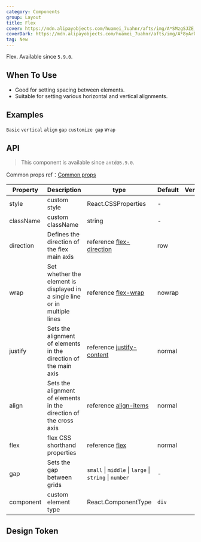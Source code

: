 ```yaml
---
category: Components
group: Layout
title: Flex
cover: https://mdn.alipayobjects.com/huamei_7uahnr/afts/img/A*SMzgSJZE_AwAAAAAAAAAAAAADrJ8AQ/original
coverDark: https://mdn.alipayobjects.com/huamei_7uahnr/afts/img/A*8yArQ43EGccAAAAAAAAAAAAADrJ8AQ/original
tag: New
---
```


Flex. Available since `5.9.0`.

## When To Use

- Good for setting spacing between elements.
- Suitable for setting various horizontal and vertical alignments.

## Examples

<!-- prettier-ignore -->
<code src="./demo/basic.tsx">Basic</code>
<code src="./demo/vertical.tsx">vertical</code>
<code src="./demo/align.tsx">align</code>
<code src="./demo/gap.tsx">gap</code>
<code src="./demo/gap-customize.tsx">customize gap</code>
<code src="./demo/wrap.tsx">Wrap</code>

## API

> This component is available since `antd@5.9.0`.

Common props ref：[Common props](/docs/react/common-props)

| Property | Description | type | Default | Version |
| --- | --- | --- | --- | --- |
| style | custom style | React.CSSProperties | - |  |
| className | custom className | string | - |  |
| direction | Defines the direction of the flex main axis | reference [flex-direction](https://developer.mozilla.org/en-US/docs/Web/CSS/flex-direction) | row |  |
| wrap | Set whether the element is displayed in a single line or in multiple lines | reference [flex-wrap](https://developer.mozilla.org/en-US/docs/Web/CSS/flex-wrap) | nowrap |  |
| justify | Sets the alignment of elements in the direction of the main axis | reference [justify-content](https://developer.mozilla.org/en-US/docs/Web/CSS/justify-content) | normal |  |
| align | Sets the alignment of elements in the direction of the cross axis | reference [align-items](https://developer.mozilla.org/en-US/docs/Web/CSS/align-items) | normal |  |
| flex | flex CSS shorthand properties | reference [flex](https://developer.mozilla.org/en-US/docs/Web/CSS/flex) | normal |  |
| gap | Sets the gap between grids | `small` \| `middle` \| `large` \| `string` \| `number` | - |  |
| component | custom element type | React.ComponentType | `div` |  |

## Design Token

<ComponentTokenTable component="Flex"></ComponentTokenTable>
